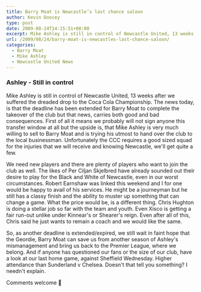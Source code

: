 ```yaml
---
title: Barry Moat is Newcastle’s last chance saloon
author: Kevin Doocey
type: post
date: 2009-08-24T14:15:51+00:00
excerpt: Mike Ashley is still in control of Newcastle United, 13 weeks after we suffered the dreaded drop to..
url: /2009/08/24/barry-moat-is-newcastles-last-chance-saloon/
categories:
  - Barry Moat
  - Mike Ashley
  - Newcastle United News
---
```


### Ashley - Still in control

Mike Ashley is still in control of Newcastle United, 13 weeks after we suffered the dreaded drop to the Coca Cola Championship. The news today, is that the deadline has been extended for Barry Moat to complete the takeover of the club but that news, carries both good and bad consequences. First of all it means we probably will not sign anyone this transfer window at all but the upside is, that Mike Ashley is very much willing to sell to Barry Moat and is trying his utmost to hand over the club to the local businessman. Unfortunately the CCC requires a good sized squad for the injuries that we will receive and knowing Newcastle, we'll get quite a few.

We need new players and there are plenty of players who want to join the club as well. The likes of Per Ciljan Skjelbred have already sounded out their desire to play for the Black and White of Newcastle, even in our worst circumstances. Robert Earnshaw was linked this weekend and I for one would be happy to avail of his services. He might be a journeyman but he still has a classy finish and the ability to muster up something that can change a game. What the price would be, is a different thing. Chris Hughton is doing a stellar job so far with the team and youth. Even Xisco is getting a fair run-out unlike under Kinnear's or Shearer's reign. Even after all of this, Chris said he just wants to remain a coach and we would like the same.

So, as another deadline is extended/expired, we still wait in faint hope that the Geordie, Barry Moat can save us from another season of Ashley's mismanagement and bring us back to the Premier League, where we belong. And if anyone has questioned our fans or the size of our club, have a look at our last home game, against Sheffield Wednesday. Higher attendance than Sunderland v Chelsea. Doesn't that tell you something? I needn't explain.

Comments welcome 🙂
